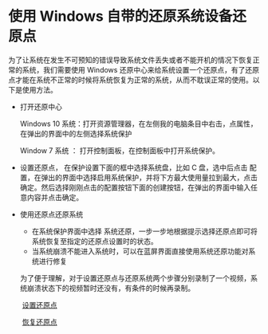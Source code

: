# 使用 Windows 自带的还原系统设备还原点

为了让系统在发生不可预知的错误导致系统文件丢失或者不能开机的情况下恢复正常的系统，我们需要使用 Windows 还原中心来给系统设置一个还原点，有了还原点才能在系统不正常的时候将系统恢复为正常的系统，从而不耽误正常的使用。以下是使用方法。

- 打开还原中心

  Windows 10 系统：打开资源管理器，在左侧我的电脑条目中右击，点属性，在弹出的界面中的左侧选择系统保护

  Window 7 系统 ： 打开控制面板，在控制面板中打开系统保护。

- 设置还原点， 在保护设置下面的框中选择系统盘，比如 C 盘，选中后点击 配置，在弹出的界面中选择启用系统保护，并将下方最大使用量拉到最大，点击确定。然后选择刚刚点击的配置按钮下面的创建按钮，在弹出的界面中输入任意内容并点击确定。

- 使用还原点还原系统

  - 在系统保护界面中选择 系统还原，一步一步地根据提示选择还原点即可将系统恢复至指定的还原点设置时的状态。
  - 当系统崩溃不能进入系统时，可以在蓝屏界面直接使用系统还原功能对系统进行修复

  为了便于理解，对于设置还原点与还原系统两个步骤分别录制了一个视频，系统崩溃状态下的视频暂时还没有，有条件的时候再录制。

  ​	[设置还原点](https://github.com/oh1h0ney/Git-Book-Library/blob/master/Windows/windows-system-backup-video-for-backup.mp4)

  ​	[恢复还原点](https://github.com/oh1h0ney/Git-Book-Library/blob/master/Windows/windows-system-backup-video-for-restore.mp4)